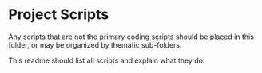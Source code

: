# Project Scripts

Any scripts that are not the primary coding scripts should be placed in this folder, or may be organized by thematic sub-folders.

This readme should list all scripts and explain what they do.

